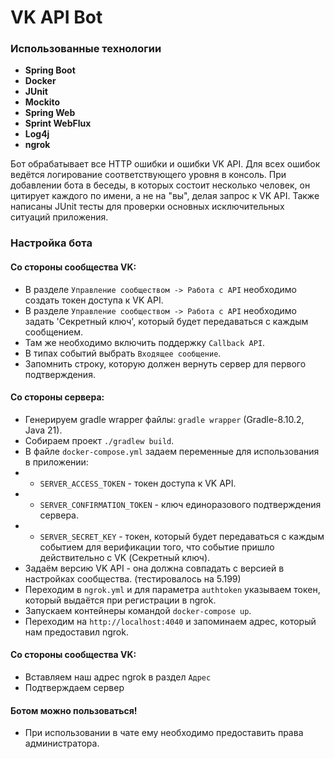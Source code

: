 # VK API Bot

### Использованные технологии
* **Spring Boot**
* **Docker**
* **JUnit**
* **Mockito**
* **Spring Web**
* **Sprint WebFlux**
* **Log4j**
* **ngrok**

Бот обрабатывает все HTTP ошибки и ошибки VK API. Для всех ошибок ведётся логирование соответствующего уровня в консоль.
При добавлении бота в беседы, в которых состоит несколько человек, он цитирует каждого по имени, а не на "вы", делая запрос к VK API.
Также написаны JUnit тесты для проверки основных исключительных ситуаций приложения.

### Настройка бота

#### Со стороны сообщества VK:
* В разделе `Управление сообществом -> Работа с API` необходимо создать токен доступа к VK API.
* В разделе `Управление сообществом -> Работа с API` необходимо задать 'Секретный ключ', который будет передаваться с каждым сообщением.
* Там же необходимо включить поддержку `Callback API`.
* В типах событий выбрать `Входящее сообщение`.
* Запомнить строку, которую должен вернуть сервер для первого подтверждения.

#### Со стороны сервера:
* Генерируем gradle wrapper файлы: `gradle wrapper` (Gradle-8.10.2, Java 21).
* Собираем проект `./gradlew build`.
* В файле `docker-compose.yml` задаем переменные для использования в приложении:
* * `SERVER_ACCESS_TOKEN` - токен доступа к VK API.
* * `SERVER_CONFIRMATION_TOKEN` - ключ единоразового подтверждения сервера.
* * `SERVER_SECRET_KEY` - токен, который будет передаваться с каждым событием для верификации того, что событие пришло действительно с VK (Секретный ключ).
* Задаём версию VK API - она должна совпадать с версией в настройках сообщества. (тестировалось на 5.199)
* Переходим в `ngrok.yml` и для параметра `authtoken` указываем токен, который выдаётся при регистрации в ngrok.
* Запускаем контейнеры командой `docker-compose up`.
* Переходим на `http://localhost:4040` и запоминаем адрес, который нам предоставил ngrok. 

#### Со стороны сообщества VK:
* Вставляем наш адрес ngrok в раздел `Адрес`
* Подтверждаем сервер

#### Ботом можно пользоваться!
* При использовании в чате ему необходимо предоставить права администратора.
